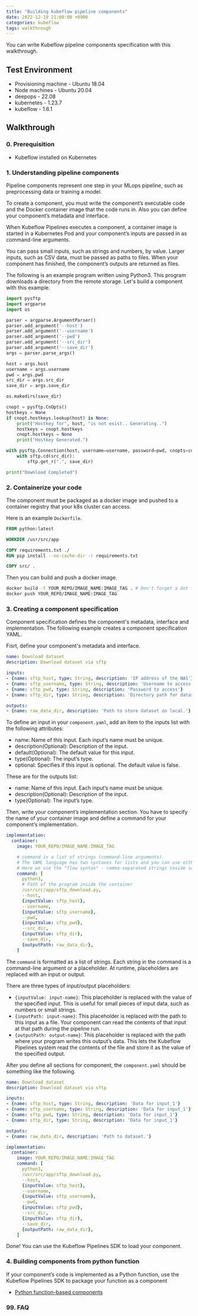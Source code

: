 ```yaml
---
title: "Building kubeflow pipeline components"
date: 2022-12-19 21:00:00 +0900
categories: kubeflow
tags: walkthrough
---
```

You can write Kubeflow pipeline components specification with this walkthrough.

## Test Environment

* Provisioning machine - Ubuntu 18.04
* Node machines - Ubuntu 20.04
* deepops - 22.08
* kubernetes - 1.23.7
* kubeflow - 1.6.1

## Walkthrough

### 0. Prerequisition
* Kubeflow installed on Kubernetes

### 1. Understanding pipeline components
Pipeline components represent one step in your MLops pipeline, such as preprocessing data or training a model. 

To create a component, you must write the component’s executable code and the Docker container image that the code runs in. Also you can define your component’s metadata and interface.

When Kubeflow Pipelines executes a component, a container image is started in a Kubernetes Pod and your component’s inputs are passed in as command-line arguments. 

You can pass small inputs, such as strings and numbers, by value. Larger inputs, such as CSV data, must be passed as paths to files. When your component has finished, the component’s outputs are returned as files.

The following is an example program written using Python3. This program downloads a directory from the remote storage. Let's build a component with this example.
```python
import pysftp
import argparse
import os

parser = argparse.ArgumentParser()
parser.add_argument('--host')
parser.add_argument('--username')
parser.add_argument('--pwd')
parser.add_argument('--src_dir')
parser.add_argument('--save_dir')
args = parser.parse_args()

host = args.host
username = args.username
pwd = args.pwd
src_dir = args.src_dir
save_dir = args.save_dir

os.makedirs(save_dir)

cnopt = pysftp.CnOpts()
hostkeys = None
if cnopt.hostkeys.lookup(host) is None:
    print("Hostkey for", host, "is not exist.. Generating..")
    hostkeys = cnopt.hostkeys
    cnopt.hostkeys = None
    print("Hostkey Generated.")

with pysftp.Connection(host, username=username, password=pwd, cnopts=cnopt) as sftp:
    with sftp.cd(src_dir):
        sftp.get_r(".", save_dir)

print("Download Completed")
```

### 2. Containerize your code
The component must be packaged as a docker image and pushed to a container registry that your k8s cluster can access.

Here is an example `Dockerfile`.
```dockerfile
FROM python:latest

WORKDIR /usr/src/app

COPY requirements.txt ./
RUN pip install --no-cache-dir -r requirements.txt

COPY src/ .
```

Then you can build and push a docker image.
``` bash
docker build -t YOUR_REPO/IMAGE_NAME:IMAGE_TAG . # Don't forget a dot fot path param
docker push YOUR_REPO/IMAGE_NAME:IMAGE_TAG
```

### 3. Creating a component specification
Component specification defines the component's metadata, interface and implementation. The following example creates a component specification YAML.

Fisrt, define your component's metadata and interface.
```yaml
name: Download dataset
description: Download dataset via sftp

inputs:
- {name: sftp_host, type: String, description: 'IP address of the NAS'}
- {name: sftp_username, type: String, description: 'Username to access'}
- {name: sftp_pwd, type: String, description: 'Password to access'}
- {name: sftp_dir, type: String, description: 'Directory path for dataset on NAS'}

outputs:
- {name: raw_data_dir, description: 'Path to store dataset on local.'}
```

To define an input in your `component.yaml`, add an item to the inputs list with the following attributes:
* name: Name of this input. Each input’s name must be unique.
* description(Optional): Description of the input.
* default(Optional): The default value for this input.
* type(Optional): The input’s type.
* optional: Specifies if this input is optional. The default value is false.

These are for the outputs list:
* name: Name of this input. Each input’s name must be unique.
* description(Optional): Description of the input.
* type(Optional): The input’s type.

Then, write your component’s implementation section. You have to specify the name of your container image and define a command for your component’s implementation. 
```yaml
implementation:
  container:
    image: YOUR_REPO/IMAGE_NAME:IMAGE_TAG

    # command is a list of strings (command-line arguments). 
    # The YAML language has two syntaxes for lists and you can use either of them. 
    # Here we use the "flow syntax" - comma-separated strings inside square brackets.
    command: [
      python3, 
      # Path of the program inside the container
      /usr/src/app/sftp_download.py,
      --host,
      {inputValue: sftp_host},
      --username,
      {inputValue: sftp_username},
      --pwd,
      {inputValue: sftp_pwd},
      --src_dir,
      {inputValue: sftp_dir},
      --save_dir, 
      {outputPath: raw_data_dir},
    ]
```

The `command` is formatted as a list of strings. Each string in the command is a command-line argument or a placeholder. At runtime, placeholders are replaced with an input or output.

There are three types of input/output placeholders:
* `{inputValue: input-name}`: This placeholder is replaced with the value of the specified input. This is useful for small pieces of input data, such as numbers or small strings.
* `{inputPath: input-name}`: This placeholder is replaced with the path to this input as a file. Your component can read the contents of that input at that path during the pipeline run.
* `{outputPath: output-name}`: This placeholder is replaced with the path where your program writes this output’s data. This lets the Kubeflow Pipelines system read the contents of the file and store it as the value of the specified output.

After you define all sections for component, the `component.yaml` should be something like the following.
```yaml
name: Download dataset
description: Download dataset via sftp

inputs:
- {name: sftp_host, type: String, description: 'Data for input_1'}
- {name: sftp_username, type: String, description: 'Data for input_1'}
- {name: sftp_pwd, type: String, description: 'Data for input_1'}
- {name: sftp_dir, type: String, description: 'Data for input_1'}

outputs:
- {name: raw_data_dir, description: 'Path to dataset.'}

implementation:
  container:
    image: YOUR_REPO/IMAGE_NAME:IMAGE_TAG
    command: [
      python3, 
      /usr/src/app/sftp_download.py,
      --host,
      {inputValue: sftp_host},
      --username,
      {inputValue: sftp_username},
      --pwd,
      {inputValue: sftp_pwd},
      --src_dir,
      {inputValue: sftp_dir},
      --save_dir, 
      {outputPath: raw_data_dir},
    ]
```

Done! You can use the Kubeflow Pipelines SDK to load your component.

### 4. Building components from python function
If your component’s code is implemented as a Python function, use the Kubeflow Pipelines SDK to package your function as a component

* [Python function-based components](https://www.kubeflow.org/docs/components/pipelines/v1/sdk/python-function-components/)

### 99. FAQ